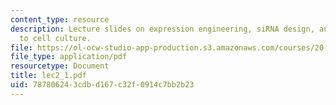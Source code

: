 ```yaml
---
content_type: resource
description: Lecture slides on expression engineering, siRNA design, and introduction
  to cell culture.
file: https://ol-ocw-studio-app-production.s3.amazonaws.com/courses/20-109-laboratory-fundamentals-in-biological-engineering-fall-2007/787806243cdbd167c32f0914c7bb2b23_lec2_1.pdf
file_type: application/pdf
resourcetype: Document
title: lec2_1.pdf
uid: 78780624-3cdb-d167-c32f-0914c7bb2b23
---
```

